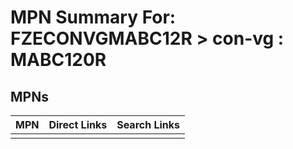 



# MPN Summary For: FZECONVGMABC12R > con-vg : MABC120R

## MPNs
  

|MPN|Direct Links|Search Links|
| :--- | :--- | :--- |
||||
